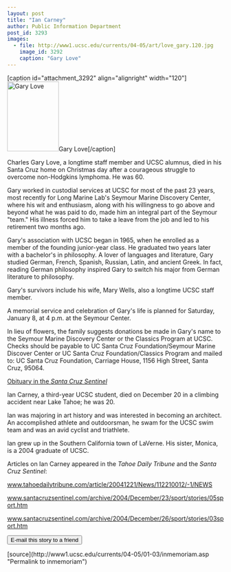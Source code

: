 ```yaml
---
layout: post
title: "Ian Carney"
author: Public Information Department
post_id: 3293
images:
  - file: http://www1.ucsc.edu/currents/04-05/art/love_gary.120.jpg
    image_id: 3292
    caption: "Gary Love"
---
```


[caption id="attachment_3292" align="alignright" width="120"]<a href="http://localhost/mysite/wp-content/uploads/2005/01/love_gary.120.jpg"><img class="size-full wp-image-3292" src="http://localhost/mysite/wp-content/uploads/2005/01/love_gary.120.jpg" alt="Gary Love" width="120" height="162" /></a>Gary Love[/caption]
<a name="content" id="content"></a>
<p>
  Charles Gary Love, a longtime staff member and UCSC alumnus, died in his Santa Cruz home on Christmas day after a courageous struggle to overcome non-Hodgkins lymphoma. He was 60.
</p>
<p>
  Gary worked in custodial services at UCSC for most of the past 23 years, most recently for Long Marine Lab's Seymour Marine Discovery Center, where his wit and enthusiasm, along with his willingness to go above and beyond what he was paid to do, made him an integral part of the Seymour "team." His illness forced him to take a leave from the job and led to his retirement two months ago.
</p>
<p>
  Gary's association with UCSC began in 1965, when he enrolled as a member of the founding junior-year class. He graduated two years later with a bachelor's in philosophy. A lover of languages and literature, Gary studied German, French, Spanish, Russian, Latin, and ancient Greek. In fact, reading German philosophy inspired Gary to switch his major from German literature to philosophy.
</p>
<p>
  Gary's survivors include his wife, Mary Wells, also a longtime UCSC staff member.
</p>
<p>
  A memorial service and celebration of Gary's life is planned for Saturday, January 8, at 4 p.m. at the Seymour Center.
</p>
<p>
  In lieu of flowers, the family suggests donations be made in Gary's name to the Seymour Marine Discovery Center or the Classics Program at UCSC. Checks should be payable to UC Santa Cruz Foundation/Seymour Marine Discover Center or UC Santa Cruz Foundation/Classics Program and mailed to: UC Santa Cruz Foundation, Carriage House, 1156 High Street, Santa Cruz, 95064.
</p>
<p>
  <a href="http://www.santacruzsentinel.com/archive/2005/January/07/robit/stories/02robit.htm">Obituary in the <i>Santa Cruz Sentinel</i></a>
</p>
<p>
  Ian Carney, a third-year UCSC student, died on December 20 in a climbing accident near Lake Tahoe; he was 20.
</p>
<p>
  Ian was majoring in art history and was interested in becoming an architect. An accomplished athlete and outdoorsman, he swam for the UCSC swim team and was an avid cyclist and triathlete.
</p>
<p>
  Ian grew up in the Southern California town of LaVerne. His sister, Monica, is a 2004 graduate of UCSC.
</p>
<p>
  Articles on Ian Carney appeared in the <i>Tahoe Daily Tribune</i> and the <i>Santa Cruz Sentinel</i>:
</p>
<p>
  <a href="http://www.tahoedailytribune.com/article/20041221/News/112210012/-1/NEWS">www.tahoedailytribune.com/article/20041221/News/112210012/-1/NEWS</a>
</p>
<p>
  <a href="http://www.santacruzsentinel.com/archive/2004/December/23/sport/stories/05sport.htm">www.santacruzsentinel.com/archive/2004/December/23/sport/stories/05sport.htm</a>
</p>
<p>
  <a href="http://www.santacruzsentinel.com/archive/2004/December/26/sport/stories/03sport.htm">www.santacruzsentinel.com/archive/2004/December/26/sport/stories/03sport.htm</a>
</p>
<form>
  <input name="t1" size="-1" type="hidden"><input name="SUBMIT" type="submit" value="E-mail this story to a friend">
</form>
<p>

</p>
[source](http://www1.ucsc.edu/currents/04-05/01-03/inmemoriam.asp "Permalink to inmemoriam")
